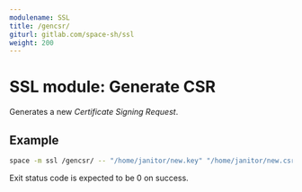 ```yaml
---
modulename: SSL
title: /gencsr/
giturl: gitlab.com/space-sh/ssl
weight: 200
---
```

# SSL module: Generate CSR

Generates a new _Certificate Signing Request_.


## Example

```sh
space -m ssl /gencsr/ -- "/home/janitor/new.key" "/home/janitor/new.csr"
```

Exit status code is expected to be 0 on success.
